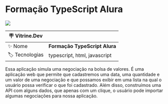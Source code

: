 # Formação TypeScript Alura

![](https://user-images.githubusercontent.com/72042885/219977030-fb836afd-540f-420f-8ee6-87d5da4ad217.png#vitrinedev)

| :placard: Vitrine.Dev |                               |
| --------------------- | ----------------------------- |
| :sparkles: Nome       | **Formação TypeScript Alura** |
| :label: Tecnologias   | typescript, html, javascript  |

Essa aplicação simula uma negociação na bolsa de valores. É uma aplicação web que permite que cadastremos uma data, uma quantidade e um valor de uma negociação e que possamos exibir em uma lista na qual o usuário possa verificar o que foi cadastrado. Além disso, construímos uma API com alguns dados, que apenas com um clique, o usuário pode importar algumas negociações para nossa aplicação.
